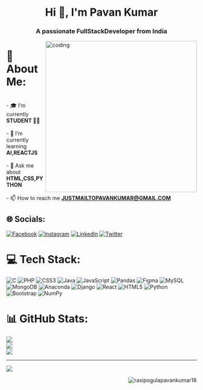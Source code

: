 
<h1 align="center">Hi 👋, I'm Pavan Kumar</h1>
<h3 align="center">A passionate FullStackDeveloper from India</h3>

<img align="right" alt="coding" width="400" src="https://user-images.githubusercontent.com/55389276/140866485-8fb1c876-9a8f-4d6a-98dc-08c4981eaf70.gif">

# 💫 About Me:
<br>- 🎓  I’m currently **STUDENT 👨‍🎓**<br><br>- 🌱 I’m currently learning **AI,REACTJS**<br><br>- 💬 Ask me about **HTML,CSS,PYTHON**<br><br>- 📫 How to reach me **JUSTMAILTOPAVANKUMAR@GMAIL.COM**


## 🌐 Socials:
[![Facebook](https://img.shields.io/badge/Facebook-%231877F2.svg?logo=Facebook&logoColor=white)](https://facebook.com/rasipogulapavankumar16) [![Instagram](https://img.shields.io/badge/Instagram-%23E4405F.svg?logo=Instagram&logoColor=white)](https://instagram.com/im__pawans) [![LinkedIn](https://img.shields.io/badge/LinkedIn-%230077B5.svg?logo=linkedin&logoColor=white)](https://linkedin.com/in/rasipogulapavankumar16) [![Twitter](https://img.shields.io/badge/Twitter-%231DA1F2.svg?logo=Twitter&logoColor=white)](https://twitter.com/pavankumar1618) 

# 💻 Tech Stack:
![C](https://img.shields.io/badge/c-%2300599C.svg?style=for-the-badge&logo=c&logoColor=white) ![PHP](https://img.shields.io/badge/php-%23777BB4.svg?style=for-the-badge&logo=php&logoColor=white) ![CSS3](https://img.shields.io/badge/css3-%231572B6.svg?style=for-the-badge&logo=css3&logoColor=white) ![Java](https://img.shields.io/badge/java-%23ED8B00.svg?style=for-the-badge&logo=java&logoColor=white) ![JavaScript](https://img.shields.io/badge/javascript-%23323330.svg?style=for-the-badge&logo=javascript&logoColor=%23F7DF1E) ![Pandas](https://img.shields.io/badge/pandas-%23150458.svg?style=for-the-badge&logo=pandas&logoColor=white) 	![Figma](https://img.shields.io/badge/figma-%23F24E1E.svg?style=for-the-badge&logo=figma&logoColor=white) ![MySQL](https://img.shields.io/badge/mysql-%2300f.svg?style=for-the-badge&logo=mysql&logoColor=white) ![MongoDB](https://img.shields.io/badge/MongoDB-%234ea94b.svg?style=for-the-badge&logo=mongodb&logoColor=white) ![Anaconda](https://img.shields.io/badge/Anaconda-%2344A833.svg?style=for-the-badge&logo=anaconda&logoColor=white) ![Django](https://img.shields.io/badge/django-%23092E20.svg?style=for-the-badge&logo=django&logoColor=white) ![React](https://img.shields.io/badge/react-%2320232a.svg?style=for-the-badge&logo=react&logoColor=%2361DAFB) ![HTML5](https://img.shields.io/badge/html5-%23E34F26.svg?style=for-the-badge&logo=html5&logoColor=white) ![Python](https://img.shields.io/badge/python-3670A0?style=for-the-badge&logo=python&logoColor=ffdd54) ![Bootstrap](https://img.shields.io/badge/bootstrap-%23563D7C.svg?style=for-the-badge&logo=bootstrap&logoColor=white) ![NumPy](https://img.shields.io/badge/numpy-%23013243.svg?style=for-the-badge&logo=numpy&logoColor=white)
# 📊 GitHub Stats:
![](https://github-readme-stats.vercel.app/api?username=Rasipogulapavankumar16&theme=radical&hide_border=false&include_all_commits=false&count_private=false)<br/>
![](https://github-readme-streak-stats.herokuapp.com/?user=Rasipogulapavankumar16&theme=radical&hide_border=false)<br/>
![](https://github-readme-stats.vercel.app/api/top-langs/?username=Rasipogulapavankumar16&theme=radical&hide_border=false&include_all_commits=false&count_private=false&layout=compact)

---
[![](https://visitcount.itsvg.in/api?id=Rasipogulapavankumar16&icon=5&color=1)](https://visitcount.itsvg.in)

<!-- Proudly created with GPRM ( https://gprm.itsvg.in ) -->

<p align="right"> <img src="https://komarev.com/ghpvc/?username=rasipogulapavankumar16&label=Profile%20views&color=0e75b6&style=flat" alt="rasipogulapavankumar16" /> </p>
